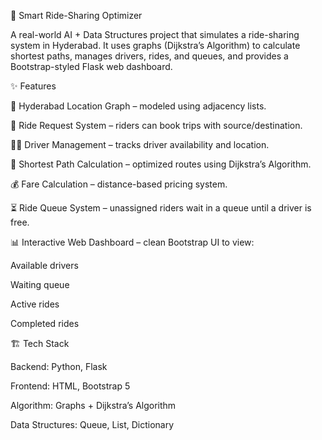 🚖 Smart Ride-Sharing Optimizer

A real-world AI + Data Structures project that simulates a ride-sharing system in Hyderabad.
It uses graphs (Dijkstra’s Algorithm) to calculate shortest paths, manages drivers, rides, and queues, and provides a Bootstrap-styled Flask web dashboard.

✨ Features

📍 Hyderabad Location Graph – modeled using adjacency lists.

🚖 Ride Request System – riders can book trips with source/destination.

🧑‍✈️ Driver Management – tracks driver availability and location.

🔗 Shortest Path Calculation – optimized routes using Dijkstra’s Algorithm.

💰 Fare Calculation – distance-based pricing system.

⏳ Ride Queue System – unassigned riders wait in a queue until a driver is free.

📊 Interactive Web Dashboard – clean Bootstrap UI to view:

Available drivers

Waiting queue

Active rides

Completed rides

🏗️ Tech Stack

Backend: Python, Flask

Frontend: HTML, Bootstrap 5

Algorithm: Graphs + Dijkstra’s Algorithm

Data Structures: Queue, List, Dictionary
